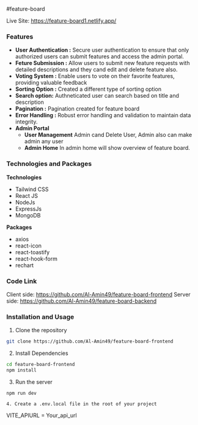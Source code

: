 #feature-board

Live Site: https://feature-board1.netlify.app/

### Features
- **User Authentication :** Secure user authentication to ensure that only authorized users can submit features and access the admin portal.
- **Feture Submission :** Allow users to submit new feature requests with detailed descriptions and they cand edit and delete feature also.
- **Voting System :** Enable users to vote on their favorite features, providing valuable feedback
- **Sorting Option :** Created a different type of sorting option
- **Search option:** Authneticated user can search based on title and description
- **Pagination :** Pagination created for feature board
- **Error Handling :** Robust error handling and validation to maintain data integrity.
- **Admin Portal**
    - **User Management** Admin cand Delete User, Admin also can make admin any user
    - **Admin Home** In admin home will show overview of feature board.
### Technologies and Packages
**Technologies**
- Tailwind CSS
- React JS
- NodeJs
- ExpressJs
- MongoDB

**Packages**
- axios
- react-icon
- react-toastify
- react-hook-form
- rechart

### Code Link
Client side: https://github.com/Al-Amin49/feature-board-frontend
Server side: https://github.com/Al-Amin49/feature-board-backend

### Installation and Usage
1. Clone the repository
```bash
git clone https://github.com/Al-Amin49/feature-board-frontend

```
2. Install Dependencies
```bash
cd feature-board-frontend
npm install

```
3. Run the server
```
npm run dev
```

```
4. Create a .env.local file in the root of your project 
```
VITE_APIURL = Your_api_url
```